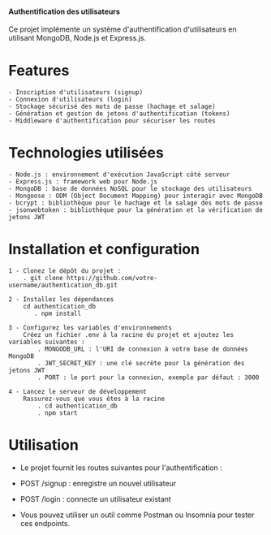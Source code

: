 #### Authentification des utilisateurs

Ce projet implémente un système d'authentification d'utilisateurs en utilisant MongoDB, Node.js et Express.js.

# Features
    - Inscription d'utilisateurs (signup)
    - Connexion d'utilisateurs (login)
    - Stockage sécurisé des mots de passe (hachage et salage)
    - Génération et gestion de jetons d'authentification (tokens)
    - Middleware d'authentification pour sécuriser les routes

# Technologies utilisées
    - Node.js : environnement d'exécution JavaScript côté serveur
    - Express.js : framework web pour Node.js
    - MongoDB : base de données NoSQL pour le stockage des utilisateurs
    - Mongoose : ODM (Object Document Mapping) pour interagir avec MongoDB
    - bcrypt : bibliothèque pour le hachage et le salage des mots de passe
    - jsonwebtoken : bibliothèque pour la génération et la vérification de jetons JWT

# Installation et configuration
    1 - Clonez le dépôt du projet : 
        . git clone https://github.com/votre-username/authentication_db.git

    2 - Installez les dépendances
        cd authentication_db
           . npm install

    3 - Configurez les variables d'environnements
        Créez un fichier .env à la racine du projet et ajoutez les variables suivantes :
            . MONGODB_URL : l'URI de connexion à votre base de données MongoDB
            . JWT_SECRET_KEY : une clé secrète pour la génération des jetons JWT
            . PORT : le port pour la connexion, exemple par défaut : 3000

    4 - Lancez le serveur de développement
        Rassurez-vous que vous êtes à la racine 
            . cd authentication_db
            . npm start

# Utilisation

- Le projet fournit les routes suivantes pour l'authentification :

- POST /signup : enregistre un nouvel utilisateur
- POST /login : connecte un utilisateur existant

- Vous pouvez utiliser un outil comme Postman ou Insomnia pour tester ces endpoints.





